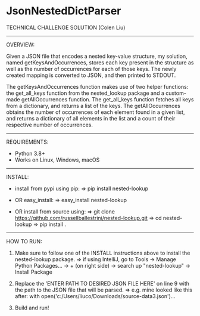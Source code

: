 # JsonNestedDictParser

TECHNICAL CHALLENGE SOLUTION 
(Colen Liu)

_________________________________________________________________________________________________________________

OVERVIEW:

Given a JSON file that encodes a nested key-value structure, my solution, named getKeysAndOccurrences, 
stores each key present in the structure as well as the number of occurrences for each of those keys. The newly 
created mapping is converted to JSON, and then printed to STDOUT.

The getKeysAndOccurrences function makes use of two helper functions: the get_all_keys function from the 
nested_lookup package and a custom-made getAllOccurrences function. The get_all_keys function fetches all keys 
from a dictionary, and returns a list of the keys. The getAllOccurrences obtains the number of occurrences of 
each element found in a given list, and returns a dictionary of all elements in the list and a count of their
respective number of occurrences.

_________________________________________________________________________________________________________________

REQUIREMENTS:

- Python 3.8+
- Works on Linux, Windows, macOS

_________________________________________________________________________________________________________________

INSTALL:

- install from pypi using pip:
	=> pip install nested-lookup

- OR easy_install:
	=> easy_install nested-lookup

- OR install from source using:
	=> git clone https://github.com/russellballestrini/nested-lookup.git
	=> cd nested-lookup
	=> pip install .

_________________________________________________________________________________________________________________

HOW TO RUN:

1. Make sure to follow one of the INSTALL instructions above to install the nested-lookup package.
	=> if using IntelliJ, go to Tools -> Manage Python Packages... -> + (on right side) -> 
		search up "nested-lookup" -> Install Package

2. Replace the 'ENTER PATH TO DESIRED JSON FILE HERE' on line 9 with the path to the JSON file that will be parsed.
	=> e.g. mine looked like this after: with open('c:/Users/liuco/Downloads/source-data3.json')...

3. Build and run!






